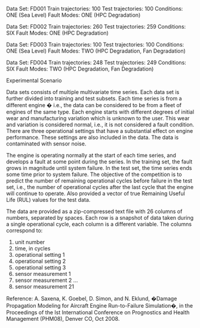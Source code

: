 Data Set: FD001
Train trajectories: 100
Test trajectories: 100
Conditions: ONE (Sea Level)
Fault Modes: ONE (HPC Degradation)

Data Set: FD002
Train trajectories: 260
Test trajectories: 259
Conditions: SIX 
Fault Modes: ONE (HPC Degradation)

Data Set: FD003
Train trajectories: 100
Test trajectories: 100
Conditions: ONE (Sea Level)
Fault Modes: TWO (HPC Degradation, Fan Degradation)

Data Set: FD004
Train trajectories: 248
Test trajectories: 249
Conditions: SIX 
Fault Modes: TWO (HPC Degradation, Fan Degradation)



Experimental Scenario

Data sets consists of multiple multivariate time series. Each data set is further divided into training and test subsets. Each time series is from a different engine � i.e., the data can be considered to be from a fleet of engines of the same type. Each engine starts with different degrees of initial wear and manufacturing variation which is unknown to the user. This wear and variation is considered normal, i.e., it is not considered a fault condition. There are three operational settings that have a substantial effect on engine performance. These settings are also included in the data. The data is contaminated with sensor noise.

The engine is operating normally at the start of each time series, and develops a fault at some point during the series. In the training set, the fault grows in magnitude until system failure. In the test set, the time series ends some time prior to system failure. The objective of the competition is to predict the number of remaining operational cycles before failure in the test set, i.e., the number of operational cycles after the last cycle that the engine will continue to operate. Also provided a vector of true Remaining Useful Life (RUL) values for the test data.

The data are provided as a zip-compressed text file with 26 columns of numbers, separated by spaces. Each row is a snapshot of data taken during a single operational cycle, each column is a different variable. The columns correspond to:
1)	unit number
2)	time, in cycles
3)	operational setting 1
4)	operational setting 2
5)	operational setting 3
6)	sensor measurement  1
7)	sensor measurement  2
...
26)	sensor measurement  21


Reference: A. Saxena, K. Goebel, D. Simon, and N. Eklund, �Damage Propagation Modeling for Aircraft Engine Run-to-Failure Simulation�, in the Proceedings of the Ist International Conference on Prognostics and Health Management (PHM08), Denver CO, Oct 2008.
